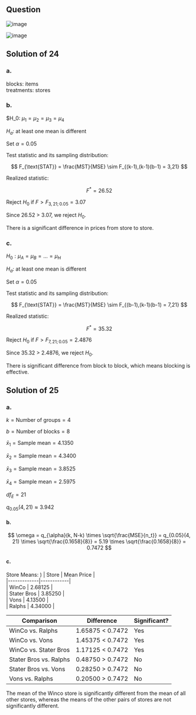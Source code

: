 ## Question

![image](https://github.com/user-attachments/assets/f7d04aa7-228d-4f63-88e1-610316fd3536)

![image](https://github.com/user-attachments/assets/56f360cc-e557-4d2b-ace2-f40d253ede26)

## Solution of 24

### a.
  
blocks: items  
treatments: stores  
  
### b.
$H_0: $\mu_1 = \mu_2 = \mu_3 = \mu_4 \quad \quad$

$H_a$: at least one mean is different

Set $\alpha = 0.05$  
  
Test statistic and its sampling distribution:

$$
F_{\text{STAT}} = \frac{MST}{MSE} \sim F_{(k-1),(k-1)(b-1) = 3,21}
$$

Realized statistic:

$$
F^* = 26.52
$$

Reject $H_0$ if $F>F_{3,21;0.05} = 3.07$
  
Since 26.52 > 3.07, we reject $H_0$.

There is a significant difference in prices from store to store.

### c.

$H_0: \mu_A = \mu_B = ... = \mu_H \quad \quad$

$H_a$: at least one mean is different

Set $\alpha = 0.05$ 
  
Test statistic and its sampling distribution:

$$
F_{\text{STAT}} = \frac{MST}{MSE} \sim F_{(b-1),(k-1)(b-1) = 7,21}
$$

Realized statistic:

$$
F^* = 35.32
$$

Reject $H_0$ if $F>F_{7,21;0.05} = 2.4876$

Since 35.32 > 2.4876, we reject $H_0$.
  
There is significant difference from block to block, which means blocking is effective.

## Solution of 25

### a.

$k = \text{Number of groups} = 4$

$b = \text{Number of blocks} = 8$

$\bar{x}_1 = \text{Sample mean} = 4.1350$

$\bar{x}_2 = \text{Sample mean} = 4.3400$

$\bar{x}_3 = \text{Sample mean} = 3.8525$

$\bar{x}_4 = \text{Sample mean} = 2.5975$

$df_E = 21$

$q_{0.05}(4,21) \approx 3.942$

#### b.

$$
\omega = q_{\alpha}(k, N-k) \times \sqrt{\frac{MSE}{n_t}} = q_{0.05}(4, 21) \times \sqrt{\frac{0.1658}{8}} = 5.19 \times \sqrt{\frac{0.1658}{8}} = 0.7472
$$

#### c.

Store Means:  ) 
| Store       | Mean Price |  
|-------------|------------|  
| WinCo       | 2.68125    |  
| Stater Bros | 3.85250    |  
| Vons        | 4.13500    |  
| Ralphs      | 4.34000    |  

| Comparison               | Difference         | Significant? |  
|--------------------------|--------------------|--------------|  
| WinCo vs. Ralphs         | 1.65875 < 0.7472   | Yes          |  
| WinCo vs. Vons           | 1.45375 < 0.7472   | Yes          |  
| WinCo vs. Stater Bros    | 1.17125 < 0.7472   | Yes          |  
| Stater Bros vs. Ralphs   | 0.48750 > 0.7472   | No           |  
| Stater Bros vs. Vons     | 0.28250 > 0.7472   | No           |  
| Vons vs. Ralphs          | 0.20500 > 0.7472   | No           |  

The mean of the Winco store is significantly different from the mean of all other stores, whereas the means of the other pairs of stores are not significantly different.
